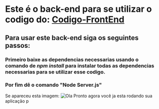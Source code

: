 # Este é o back-end para se utilizar o codigo do: [Codigo-FrontEnd](https://github.com/gabsakura/app-dados-sensores)

## Para usar este back-end siga os seguintes passos:

### Primeiro baixe as dependencias necessarias usando o comando de *npm install* para instalar todas as dependencias necessarias para se utilizar esse codigo.

### Por fim dê o comando "Node Server.js"
Se apareceu esta imagem: ![Ola](URL_da_Imagem)
Pronto agora você ja esta rodando sua aplicação p
